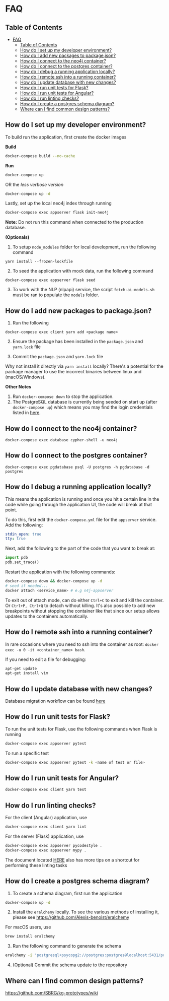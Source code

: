 # FAQ

## Table of Contents
- [FAQ](#faq)
  - [Table of Contents](#table-of-contents)
  - [How do I set up my developer environment?](#how-do-i-set-up-my-developer-environment)
  - [How do I add new packages to package.json?](#how-do-i-add-new-packages-to-packagejson)
  - [How do I connect to the neo4j container?](#how-do-i-connect-to-the-neo4j-container)
  - [How do I connect to the postgres container?](#how-do-i-connect-to-the-postgres-container)
  - [How do I debug a running application locally?](#how-do-i-debug-a-running-application-locally)
  - [How do I remote ssh into a running container?](#how-do-i-remote-ssh-into-a-running-container)
  - [How do I update database with new changes?](#how-do-i-update-database-with-new-changes)
  - [How do I run unit tests for Flask?](#how-do-i-run-unit-tests-for-flask)
  - [How do I run unit tests for Angular?](#how-do-i-run-unit-tests-for-angular)
  - [How do I run linting checks?](#how-do-i-run-linting-checks)
  - [How do I create a postgres schema diagram?](#how-do-i-create-a-postgres-schema-diagram)
  - [Where can I find common design patterns?](#where-can-i-find-common-design-patterns)

## How do I set up my developer environment?
To build run the application, first create the docker images

__Build__
```bash
docker-compose build --no-cache
```

__Run__
```bash
docker-compose up
```
OR the *less verbose version*
```bash
docker-compose up -d
```

Lastly, set up the local neo4j index through running

```bash
docker-compose exec appserver flask init-neo4j
```
**Note:** Do not run this command when connected to the production database.


__(Optionals)__
1. To setup `node_modules` folder for local development, run the following command
```
yarn install --frozen-lockfile
```

2. To seed the application with mock data, run the following command
```
docker-compose exec appserver flask seed
```

3. To work with the NLP (nlpapi) service, the script `fetch-ai-models.sh` must be ran to populate the `models` folder.


## How do I add new packages to package.json?
1. Run the following
```
docker-compose exec client yarn add <package name>
```

2. Ensure the package has been installed in the `package.json` and `yarn.lock` file

3. Commit the `package.json` and `yarn.lock` file

Why not install it directly via `yarn install` locally? There's a potential for the package manager to use the incorrect binaries between linux and (macOS/Windows).

__Other Notes__
1. Run `docker-compose down` to stop the application.
2. The PostgreSQL database is currently being seeded on start up (after `docker-compose up`) which means you may find the login credentials listed in [here](../appserver/fixtures/seed.json).

## How do I connect to the neo4j container?
```
docker-compose exec database cypher-shell -u neo4j
```

## How do I connect to the postgres container?
```
docker-compose exec pgdatabase psql -U postgres -h pgdatabase -d postgres
```

## How do I debug a running application locally?
This means the application is running and once you hit a certain line in the code
while going through the application UI, the code will break at that point.

To do this, first edit the `docker-compose.yml` file for the `appserver` service. Add the following:

```yml
stdin_open: true
tty: true
```
Next, add the following to the part of the code that you want to break at:

```python
import pdb
pdb.set_trace()
```

Restart the application with the following commands:

```bash
docker-compose down && docker-compose up -d
# seed if needed...
docker attach <service_name> # e.g n4j-appserver
```
To exit out of attach mode, can do either `Ctrl+C` to exit and kill the container. Or `Ctrl+P, Ctrl+Q` to detach without killing. It's also possible to add new breakpoints without stopping the container like that since our setup allows updates to the containers automatically.

## How do I remote ssh into a running container?
In rare occasions where you need to ssh into the container as root: `docker exec -u 0 -it <container_name> bash`.

If you need to edit a file for debugging:

```bash
apt-get update
apt-get install vim
```

## How do I update database with new changes?
Database migration workflow can be found [here](https://github.com/SBRG/kg-prototypes/blob/master/appserver/migrations/README.md)

## How do I run unit tests for Flask?
To run the unit tests for Flask, use the following commands when Flask is running

```bash
docker-compose exec appserver pytest
```

To run a specific test
```bash
docker-compose exec appserver pytest -k <name of test or file>
```

## How do I run unit tests for Angular?
```bash
docker-compose exec client yarn test
```

## How do I run linting checks?
For the client (Angular) application, use
```bash
docker-compose exec client yarn lint
```

For the server (Flask) application, use
```bash
docker-compose exec appserver pycodestyle .
docker-compose exec appserver mypy .
```

The document located [HERE](./dev/linting.md) also has more tips on a shortcut for performing these linting tasks

## How do I create a postgres schema diagram?
1. To create a schema diagram, first run the application
```bash
docker-compose up -d
```

2. Install the `eralchemy` locally. To see the various methods of installing it, please see https://github.com/Alexis-benoist/eralchemy

For macOS users, use
```bash
brew install eralchemy
```

3. Run the following command to generate the schema
```bash
eralchemy -i 'postgresql+psycopg2://postgres:postgres@localhost:5431/postgres' -o docs/dev/schema-current.pdf
```

4. (Optional) Commit the schema update to the repository


## Where can I find common design patterns?
https://github.com/SBRG/kg-prototypes/wiki
